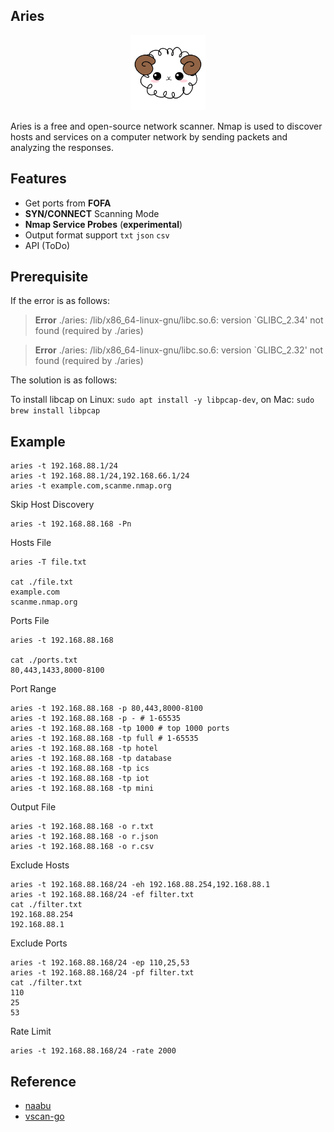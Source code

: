 ## Aries 

<p align="center">
    <img width="120" src="image/aries.png"/>
<p>

Aries  is a free and open-source network scanner. Nmap is used to discover hosts and services on a computer network by sending packets and analyzing the responses.

## Features
- Get ports from **FOFA** 
- **SYN/CONNECT** Scanning Mode
- **Nmap Service Probes** (**experimental**)
- Output format support `txt` `json` `csv`
- API (ToDo)

## Prerequisite
If the error is as follows:
> **Error** ./aries: /lib/x86_64-linux-gnu/libc.so.6: version `GLIBC_2.34' not found (required by ./aries)

> **Error** ./aries: /lib/x86_64-linux-gnu/libc.so.6: version `GLIBC_2.32' not found (required by ./aries)

The solution is as follows:

To install libcap on Linux: `sudo apt install -y libpcap-dev`, on Mac: `sudo brew install libpcap`

## Example

```
aries -t 192.168.88.1/24
aries -t 192.168.88.1/24,192.168.66.1/24
aries -t example.com,scanme.nmap.org
```
Skip Host Discovery
```
aries -t 192.168.88.168 -Pn
```

Hosts File
```
aries -T file.txt

cat ./file.txt
example.com
scanme.nmap.org
```

Ports File
```
aries -t 192.168.88.168

cat ./ports.txt
80,443,1433,8000-8100
```

Port Range
```
aries -t 192.168.88.168 -p 80,443,8000-8100
aries -t 192.168.88.168 -p - # 1-65535
aries -t 192.168.88.168 -tp 1000 # top 1000 ports
aries -t 192.168.88.168 -tp full # 1-65535
aries -t 192.168.88.168 -tp hotel
aries -t 192.168.88.168 -tp database
aries -t 192.168.88.168 -tp ics
aries -t 192.168.88.168 -tp iot
aries -t 192.168.88.168 -tp mini
```

Output File
```
aries -t 192.168.88.168 -o r.txt
aries -t 192.168.88.168 -o r.json
aries -t 192.168.88.168 -o r.csv
```

Exclude Hosts
```
aries -t 192.168.88.168/24 -eh 192.168.88.254,192.168.88.1
aries -t 192.168.88.168/24 -ef filter.txt
cat ./filter.txt
192.168.88.254
192.168.88.1
```

Exclude Ports
```
aries -t 192.168.88.168/24 -ep 110,25,53
aries -t 192.168.88.168/24 -pf filter.txt
cat ./filter.txt
110
25
53
```

Rate Limit
```
aries -t 192.168.88.168/24 -rate 2000
```


## Reference
- [naabu](https://github.com/projectdiscovery/naabu)
- [vscan-go](https://github.com/RickGray/vscan-go)